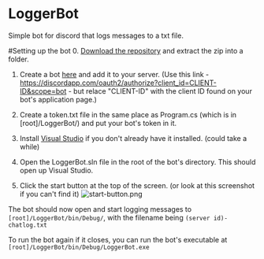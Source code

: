# LoggerBot
Simple bot for discord that logs messages to a txt file.

#Setting up the bot
0. [Download the repository](https://github.com/Noahkiq/LoggerBot/archive/master.zip) and extract the zip into a folder.

1. Create a bot [here](https://discordapp.com/developers/applications/me/create) and add it to your server. (Use this link - https://discordapp.com/oauth2/authorize?client_id=CLIENT-ID&scope=bot - but relace "CLIENT-ID" with the client ID found on your bot's application page.)

2. Create a token.txt file in the same place as Program.cs (which is in [root]/LoggerBot/) and put your bot's token in it.

3. Install [Visual Studio](https://go.microsoft.com/fwlink/?LinkId=691978&clcid=0x409) if you don't already have it installed. (could take a while)

4. Open the LoggerBot.sln file in the root of the bot's directory. This should open up Visual Studio.

5. Click the start button at the top of the screen. (or look at this screenshot if you can't find it)
![start-button.png](http://i.imgur.com/grmqm0n.png)

The bot should now open and start logging messages to `[root]/LoggerBot/bin/Debug/`, with the filename being `(server id)-chatlog.txt`

To run the bot again if it closes, you can run the bot's executable at `[root]/LoggerBot/bin/Debug/LoggerBot.exe`
